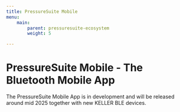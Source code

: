 ```yaml
---
title: PressureSuite Mobile
menu:
    main:
        parent: pressuresuite-ecosystem
        weight: 5

---
```


# PressureSuite Mobile - The Bluetooth Mobile App

The PressureSuite Mobile App is in development and will be released around mid 2025 together with new KELLER BLE devices.